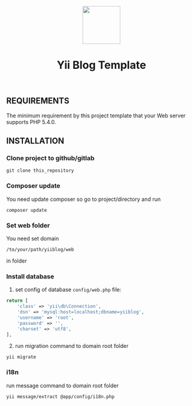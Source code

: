 <p align="center">
    <a href="https://github.com/yiisoft" target="_blank">
        <img src="https://avatars0.githubusercontent.com/u/993323" height="100px">
    </a>
    <h1 align="center">Yii Blog Template</h1>
    <br>
</p>

REQUIREMENTS
------------

The minimum requirement by this project template that your Web server supports PHP 5.4.0.


INSTALLATION
------------

### Clone project to github/gitlab

~~~
git clone this_repository
~~~

### Composer update

You need update composer so go to project/directory and run

~~~
composer update
~~~

### Set web folder

You need set domain

~~~
/to/your/path/yiiblog/web
~~~

in folder

### Install database 

1. set config of database `config/web.php` file: 

```php
return [
    'class' => 'yii\db\Connection',
    'dsn' => 'mysql:host=localhost;dbname=yiiblog',
    'username' => 'root',
    'password' => '',
    'charset' => 'utf8',
],
```

2. run migration command to domain root folder

~~~
yii migrate
~~~

### i18n

run message command to domain root folder

~~~
yii message/extract @app/config/i18n.php
~~~
